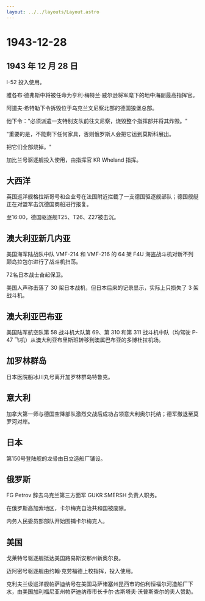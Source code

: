 ```yaml
---
layout: ../../layouts/Layout.astro
---
```


# 1943-12-28

## 1943 年 12 月 28 日

I-52 投入使用。

雅各布·德弗斯中将被任命为亨利·梅特兰·威尔逊将军麾下的地中海副最高指挥官。

阿道夫·希特勒下令拆毁位于乌克兰文尼察北部的德国狼堡总部。

他下令："必须派遣一支特别支队前往文尼察，烧毁整个指挥部并将其炸毁。"

"重要的是，不能剩下任何家具，否则俄罗斯人会把它运到莫斯科展出。

把它们全部烧掉。"

加比兰号驱逐舰投入使用，由指挥官 KR Wheland 指挥。

## 大西洋

英国巡洋舰格拉斯哥号和企业号在法国附近拦截了一支德国驱逐舰部队；德国舰艇正在对盟军击沉德国商船进行报复。

至16:00，德国驱逐舰T25、T26、Z27被击沉。

## 澳大利亚新几内亚

美国海军陆战队中队 VMF-214 和 VMF-216 的 64 架 F4U
海盗战斗机对新不列颠岛拉包尔进行了战斗机扫荡。

72名日本战士奋起保卫。

美国人声称击落了 30 架日本战机，但日本后来的记录显示，实际上只损失了 3
架战斗机。

## 澳大利亚巴布亚

美国陆军航空队第 58 战斗机大队第 69、第 310 和第 311 战斗机中队（均驾驶
P-47 飞机）从澳大利亚布里斯班转移到澳属巴布亚的多博杜拉机场。

## 加罗林群岛

日本医院船冰川丸号离开加罗林群岛特鲁克。

## 意大利

加拿大第一师与德国空降部队激烈交战后成功占领意大利奥尔托纳；德军撤退至莫罗河对岸。

## 日本

第150号登陆舰的龙骨由日立造船厂铺设。

## 俄罗斯

FG Petrov 辞去乌克兰第三方面军 GUKR SMERSH 负责人职务。

在俄罗斯高加索地区，卡尔梅克自治共和国被废除。

内务人民委员部部队开始围捕卡尔梅克人。

## 美国

戈莱特号驱逐舰抵达美国路易斯安那州新奥尔良。

迈阿密号驱逐舰由约翰·克劳福德上校指挥，投入使用。

克利夫兰级巡洋舰帕萨迪纳号在美国马萨诸塞州昆西市的伯利恒福尔河造船厂下水，由美国加利福尼亚州帕萨迪纳市市长卡尔·古斯塔夫·沃普斯查尔的夫人赞助。